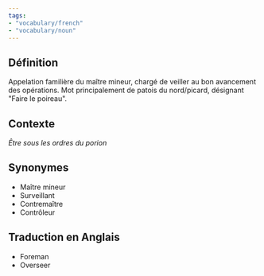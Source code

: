 ```yaml
---
tags:
- "vocabulary/french"
- "vocabulary/noun"
---
```


## Définition
Appelation familière du maître mineur, chargé de veiller au bon avancement des opérations. Mot principalement de patois du nord/picard, désignant "Faire le poireau".

## Contexte
*Être sous les ordres du porion*

## Synonymes
- Maître mineur
- Surveillant
- Contremaître
- Contrôleur

## Traduction en Anglais
- Foreman
- Overseer
